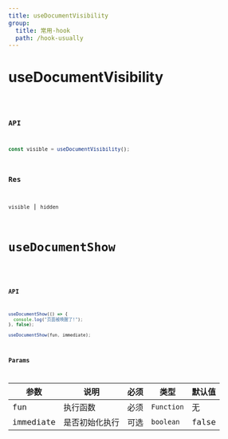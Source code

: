 ```yaml
---
title: useDocumentVisibility
group:
  title: 常用-hook
  path: /hook-usually
---
```


# useDocumentVisibility

<code src="./demos/demo1.tsx"/>

### API

```typescript
const visible = useDocumentVisibility();
```

### Res

`visible` | `hidden`


# useDocumentShow

<code src="./demos/demo2.tsx"/>

### API

```typescript
useDocumentShow(() => {
  console.log("页面被唤醒了!");
}, false);

useDocumentShow(fun, immediate);
```

### Params

| 参数 | 说明| 必须 | 类型 | 默认值 |
|--|--|--| -- | -- |
| fun | 执行函数 | 必须 | `Function` | 无 |
| immediate | 是否初始化执行 | 可选 | `boolean` | false | 